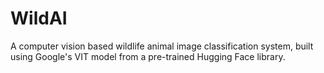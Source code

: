 # WildAI
A computer vision based wildlife animal image classification system, built using Google's VIT model from a pre-trained Hugging Face library.
